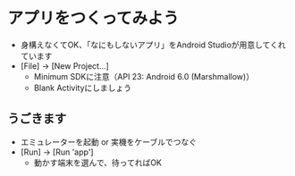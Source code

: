 # アプリをつくってみよう

- 身構えなくてOK、「なにもしないアプリ」をAndroid Studioが用意してくれています
- [File] -> [New Project...]
  - Minimum SDKに注意（API 23: Android 6.0 (Marshmallow)）
  - Blank Activityにしましょう

## うごきます

- エミュレーターを起動 or 実機をケーブルでつなぐ
- [Run] -> [Run 'app']
  - 動かす端末を選んで、待ってればOK


